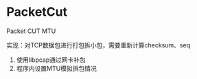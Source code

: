 # PacketCut
Packet CUT MTU

实现：对TCP数据包进行打包拆小包，需要重新计算checksum、seq

1. 使用libpcap通过网卡补包
2. 程序内设置MTU模拟拆包情况
